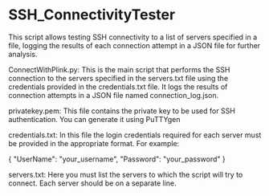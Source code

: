# SSH_ConnectivityTester
This script allows testing SSH connectivity to a list of servers specified in a file, logging the results of each connection attempt in a JSON file for further analysis. 

ConnectWithPlink.py: This is the main script that performs the SSH connection to the servers specified in the servers.txt file using the credentials provided in the credentials.txt file. It logs the results of connection attempts in a JSON file named connection_log.json.

privatekey.pem: This file contains the private key to be used for SSH authentication. You can generate it using PuTTYgen

credentials.txt: In this file the login credentials required for each server must be provided in the appropriate format. For example:

{
    "UserName": "your_username",
    "Password": "your_password"
}

servers.txt: Here you must list the servers to which the script will try to connect. Each server should be on a separate line. 
